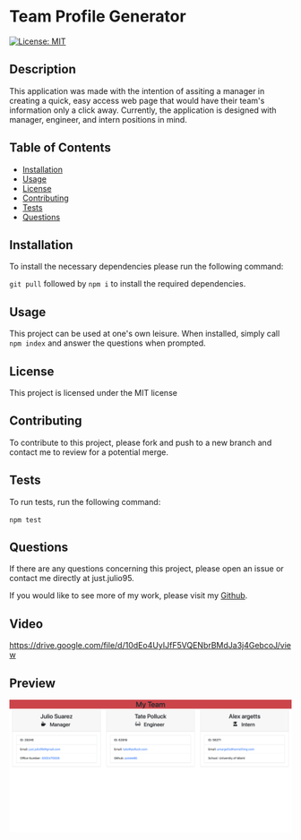 # Team Profile Generator
[![License: MIT](https://img.shields.io/badge/License-MIT-yellow.svg)](https://opensource.org/licenses/MIT)

## Description
This application was made with the intention of assiting a manager in creating a quick, easy access web page that would have their team's information only a click away. Currently, the application is designed with manager, engineer, and intern positions in mind.

## Table of Contents
* [Installation](#Installation)
* [Usage](#Usage)
* [License](#License)
* [Contributing](#Contributing)
* [Tests](#Tests)
* [Questions](#Questions)

## Installation
To install the necessary dependencies please run the following command:

`git pull` followed by `npm i` to install the required dependencies.

## Usage
This project can be used at one's own leisure. When installed, simply call `npm index` and answer the questions when prompted.

## License
        
This project is licensed under the MIT license

## Contributing
To contribute to this project, please fork and push to a new branch and contact me to review for a potential merge.

## Tests
To run tests, run the following command:

`npm test`

## Questions
If there are any questions concerning this project, please open an issue or contact me directly at just.julio95.

If you would like to see more of my work, please visit my [Github](https://github.com/justjulio95).

## Video
https://drive.google.com/file/d/10dEo4UyIJfF5VQENbrBMdJa3j4GebcoJ/view

## Preview
![Photo of sample html](./assets/images/generator-preview.png)